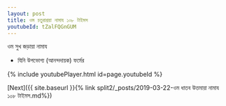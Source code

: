 ```yaml
---
layout: post
title: ওম চতুরাশ্রয়া নামায ১০৮ টাইমস
youtubeId: tZalFQGnGUM
---
```

 
 
 ওম সুখ জড়ায়া নামায  
 
 -  যিনি উপভোগ্য (আনন্দদায়ক) ফর্মের 
 
  
 
  
 
 
 
 
 
 


{% include youtubePlayer.html id=page.youtubeId %}
 
[Next]({{ site.baseurl }}{% link  split2/_posts/2019-03-22-ওম ধাতব উত্তমায়া নামায ১০৮ টাইমস.md%})
 
